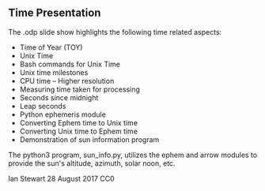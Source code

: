 ## Time Presentation

The .odp slide show highlights the following time related aspects:

* Time of Year (TOY) 
* Unix Time
* Bash commands for Unix Time
* Unix time milestones
* CPU time – Higher resolution
* Measuring time taken for processing
* Seconds since midnight
* Leap seconds
* Python ephemeris module
* Converting Ephem time to Unix time
* Converting Unix time to Ephem time
* Demonstration of sun information program


The python3 program, sun_info.py, utilizes the ephem and arrow modules to provide the sun's altitude, azimuth, solar noon, etc.
 

Ian Stewart 28 August 2017 CC0

